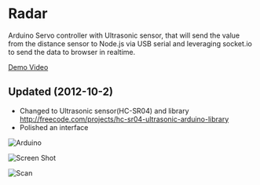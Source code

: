 Radar
=====

Arduino Servo controller with Ultrasonic sensor, that will send the value from the distance sensor to Node.js via USB serial and leveraging socket.io to send the data to browser in realtime.

[Demo Video](http://www.youtube.com/watch?v=v19jxMuqsWI&feature=youtu.be)

Updated (2012-10-2)
-------------------
+ Changed to Ultrasonic sensor(HC-SR04) and library http://freecode.com/projects/hc-sr04-ultrasonic-arduino-library
+ Polished an interface

![Arduino](https://raw.github.com/indiejoseph/Radar/master/ultrasonic_on_servo.jpg)

![Screen Shot](https://raw.github.com/indiejoseph/Radar/master/screenshot.jpg)

![Scan](https://raw.github.com/indiejoseph/Radar/master/scan.jpg)